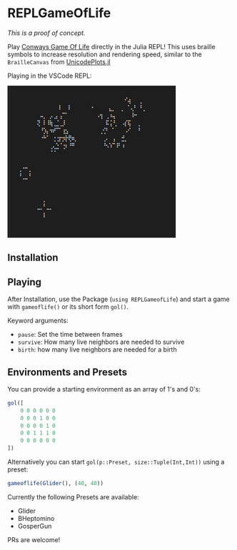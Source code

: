 # REPLGameOfLife
*This is a proof of concept.*

Play [Conways Game Of Life](https://en.wikipedia.org/wiki/Game_of_life) directly in the Julia REPL!
This uses braille symbols to increase resolution and rendering speed, similar to the `BrailleCanvas` from [UnicodePlots.jl](https://github.com/Evizero/UnicodePlots.jl)

Playing in the VSCode REPL:

![Screenshot](resources/Screenshot.png)

## Installation

## Playing
After Installation, use the Package (`using REPLGameofLife`) and start a game with `gameoflife()` or its short form `gol()`.

Keyword arguments:
* `pause`: Set the time between frames
* `survive`: How many live neighbors are needed to survive
* `birth`: how many live neighbors are needed for a birth

## Environments and Presets
You can provide a starting environment as an array of 1's and 0's:
```julia
gol([
    0 0 0 0 0 0
    0 0 0 1 0 0
    0 0 0 0 1 0
    0 0 1 1 1 0
    0 0 0 0 0 0
])
```

Alternatively you can start `gol(p::Preset, size::Tuple(Int,Int))` using a preset:

```julia
gameoflife(Glider(), (40, 40))
```

Currently the following Presets are available:
* Glider
* BHeptomino
* GosperGun

PRs are welcome!
